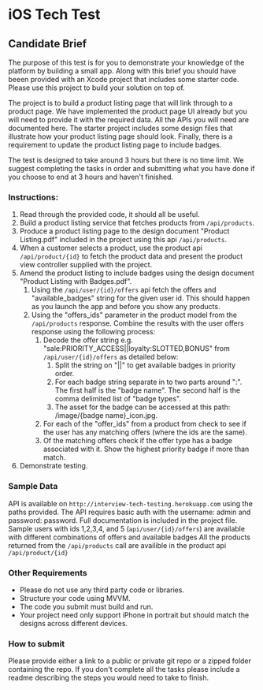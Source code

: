 # iOS Tech Test


## Candidate Brief

The purpose of this test is for you to demonstrate your knowledge of the platform by building a small app. Along with this brief you should have beeen provided with an Xcode project that includes some starter code. Please use this project to build your solution on top of.

The project is to build a product listing page that will link through to a product page. We have implemented the product page UI already but you will need to provide it with the required data. All the APIs you will need are documented here. The starter project includes some design files that illustrate how your product listing page should look. Finally, there is a requirement to update the product listing page to include badges.

The test is designed to take around 3 hours but there is no time limit. We suggest completing the tasks in order and submitting what you have done if you choose to end at 3 hours and haven't finished.

### Instructions:

1. Read through the provided code, it should all be useful.
2. Build a product listing service that fetches products from `/api/products`.
3. Produce a product listing page to the design document "Product Listing.pdf" included in the project using this api `/api/products`.
4. When a customer selects a product, use the product api `/api/product/{id}` to fetch the product data and present the product view controller supplied with the project.
5. Amend the product listing to include badges using the design document "Product Listing with Badges.pdf".
    1. Using the `/api/user/{id}/offers` api fetch the offers and "available_badges" string for the given user id. This should happen as you launch the app and before you show any products. 
    2. Using the "offers_ids" parameter in the product model from the `/api/products` response. Combine the results with the user offers response using the following process:
        1. Decode the offer string e.g. "sale:PRIORITY_ACCESS||loyalty:SLOTTED,BONUS" from `/api/user/{id}/offers` as detailed below:
            1. Split the string on "||" to get available badges in priority order.
            2. For each badge string separate in to two parts around ":". The first half is the "badge name". The second half is the comma delimited list of "badge types".
            3. The asset for the badge can be accessed at this path: /image/{badge name}_icon.jpg.
		2. For each of the "offer_ids" from a product from check to see if the user has any matching offers (where the ids are the same).
		3. Of the matching offers check if the offer type has a badge associated with it. Show the highest priority badge if more than match.
6. Demonstrate testing.

### Sample Data
API is available on `http://interview-tech-testing.herokuapp.com` using the paths provided. The API requires basic auth with the username: admin and password: password. Full documentation is included in the project file.
Sample users with ids 1,2,3,4, and 5 (`api/user/{id}/offers`) are available with different combinations of offers and available badges
All the products returned from the `/api/products` call are availible in the product api `/api/product/{id}`

### Other Requirements
- Please do not use any third party code or libraries.
- Structure your code using MVVM.
- The code you submit must build and run.
- Your project need only support iPhone in portrait but should match the designs across different devices.

### How to submit
Please provide either a link to a public or private git repo or a zipped folder containing the repo.
If you don't complete all the tasks please include a readme describing the steps you would need to take to finish.

